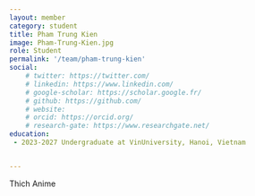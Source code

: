 ```yaml
---
layout: member
category: student
title: Pham Trung Kien
image: Pham-Trung-Kien.jpg
role: Student
permalink: '/team/pham-trung-kien'
social:
    # twitter: https://twitter.com/
    # linkedin: https://www.linkedin.com/
    # google-scholar: https://scholar.google.fr/
    # github: https://github.com/
    # website:
    # orcid: https://orcid.org/
    # research-gate: https://www.researchgate.net/
education:
 - 2023-2027 Undergraduate at VinUniversity, Hanoi, Vietnam


---
```


Thich Anime
